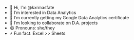 - 👋 Hi, I’m @kxrmasfate
- 👀 I’m interested in Data Analytics
- 🌱 I’m currently getting my Google Data Analytics certificate
- 💞️ I’m looking to collaborate on D.A. projects
- 😄 Pronouns: she/they
- ⚡ Fun fact: Excel >> Sheets

<!---
kxrmasfate/kxrmasfate is a ✨ special ✨ repository because its `README.md` (this file) appears on your GitHub profile.
You can click the Preview link to take a look at your changes.
--->
